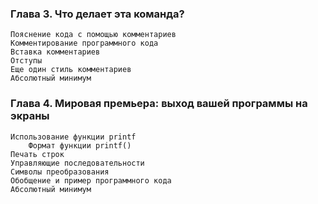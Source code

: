 ### Глава 3. Что делает эта команда?
    Пояснение кода с помощью комментариев 
    Комментирование программного кода 
    Вставка комментариев 
    Отступы
    Еще один стиль комментариев
    Абсолютный минимум 
### Глава 4. Мировая премьера: выход вашей программы на экраны 
    Использование функции printf
        Формат функции printf()
    Печать строк 
    Управляющие последовательности 
    Символы преобразования 
    Обобщение и пример программного кода
    Абсолютный минимум 
